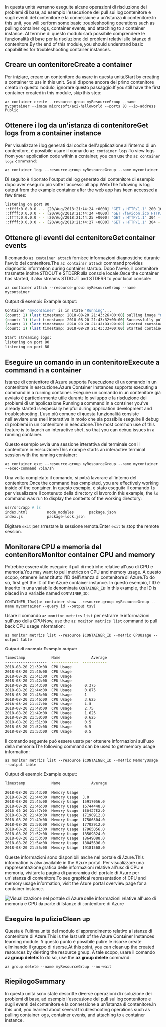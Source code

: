 <span data-ttu-id="95f5a-101">In questa unità verranno eseguite alcune operazioni di risoluzione dei problemi di base, ad esempio l'esecuzione del pull sui log contenitore e sugli eventi del contenitore e la connessione a un'istanza di contenitore.</span><span class="sxs-lookup"><span data-stu-id="95f5a-101">In this unit, you will perform some basic troubleshooting operations such as pulling container logs, container events, and attaching to a container instance.</span></span> <span data-ttu-id="95f5a-102">Al termine di questo modulo sarà possibile comprendere le funzionalità di base per la risoluzione dei problemi relativi alle istanze di contenitore.</span><span class="sxs-lookup"><span data-stu-id="95f5a-102">By the end of this module, you should understand basic capabilities for troubleshooting container instances.</span></span>

## <a name="create-a-container"></a><span data-ttu-id="95f5a-103">Creare un contenitore</span><span class="sxs-lookup"><span data-stu-id="95f5a-103">Create a container</span></span>

<span data-ttu-id="95f5a-104">Per iniziare, creare un contenitore da usare in questa unità.</span><span class="sxs-lookup"><span data-stu-id="95f5a-104">Start by creating a container to use in this unit.</span></span> <span data-ttu-id="95f5a-105">Se si dispone ancora del primo contenitore creato in questo modulo, ignorare questo passaggio:</span><span class="sxs-lookup"><span data-stu-id="95f5a-105">If you still have the first container created in this module, skip this step:</span></span>

```azurecli
az container create --resource-group myResourceGroup --name mycontainer --image microsoft/aci-helloworld --ports 80 --ip-address Public
```

## <a name="get-logs-from-a-container-instance"></a><span data-ttu-id="95f5a-106">Ottenere i log da un'istanza di contenitore</span><span class="sxs-lookup"><span data-stu-id="95f5a-106">Get logs from a container instance</span></span>

<span data-ttu-id="95f5a-107">Per visualizzare i log generati dal codice dell'applicazione all'interno di un contenitore, è possibile usare il comando `az container logs`:</span><span class="sxs-lookup"><span data-stu-id="95f5a-107">To view logs from your application code within a container, you can use the `az container logs` command:</span></span>

```azazurecli
az container logs --resource-group myResourceGroup --name mycontainer
```

<span data-ttu-id="95f5a-108">Di seguito è riportato l'output del log generato dal contenitore di esempio dopo aver eseguito più volte l'accesso all'app Web:</span><span class="sxs-lookup"><span data-stu-id="95f5a-108">The following is log output from the example container after the web app has been accessed a few times:</span></span>

```bash
listening on port 80
::ffff:0.0.0.0 - - [20/Aug/2018:21:44:24 +0000] "GET / HTTP/1.1" 200 1663 "-" "Mozilla/5.0 (Macintosh; Intel Mac OS X 10_13_6) AppleWebKit/537.36 (KHTML, like Gecko) Chrome/68.0.3440.106 Safari/537.36"
::ffff:0.0.0.0 - - [20/Aug/2018:21:44:24 +0000] "GET /favicon.ico HTTP/1.1" 404 150 "http://23.101.136.193/" "Mozilla/5.0 (Macintosh; Intel Mac OS X 10_13_6) AppleWebKit/537.36 (KHTML, like Gecko) Chrome/68.0.3440.106 Safari/537.36"
::ffff:0.0.0.0 - - [20/Aug/2018:21:44:25 +0000] "GET / HTTP/1.1" 304 - "-" "Mozilla/5.0 (Macintosh; Intel Mac OS X 10_13_6) AppleWebKit/537.36 (KHTML, like Gecko) Chrome/68.0.3440.106 Safari/537.36"
::ffff:0.0.0.0 - - [20/Aug/2018:21:44:27 +0000] "GET / HTTP/1.1" 304 - "-" "Mozilla/5.0 (Macintosh; Intel Mac OS X 10_13_6) AppleWebKit/537.36 (KHTML, like Gecko) Chrome/68.0.3440.106 Safari/537.36"
```

## <a name="get-container-events"></a><span data-ttu-id="95f5a-109">Ottenere gli eventi del contenitore</span><span class="sxs-lookup"><span data-stu-id="95f5a-109">Get container events</span></span>

<span data-ttu-id="95f5a-110">Il comando `az container attach` fornisce informazioni diagnostiche durante l'avvio del contenitore.</span><span class="sxs-lookup"><span data-stu-id="95f5a-110">The `az container attach` command provides diagnostic information during container startup.</span></span> <span data-ttu-id="95f5a-111">Dopo l'avvio, il contenitore trasmette inoltre STDOUT e STDERR alla console locale:</span><span class="sxs-lookup"><span data-stu-id="95f5a-111">Once the container has started, it also streams STDOUT and STDERR to your local console:</span></span>

```azazurecli
az container attach --resource-group myResourceGroup --name mycontainer
```

<span data-ttu-id="95f5a-112">Output di esempio:</span><span class="sxs-lookup"><span data-stu-id="95f5a-112">Example output:</span></span>


```bash
Container 'mycontainer' is in state 'Running'...
(count: 1) (last timestamp: 2018-08-20 21:43:26+00:00) pulling image "microsoft/aci-helloworld"
(count: 1) (last timestamp: 2018-08-20 21:43:32+00:00) Successfully pulled image "microsoft/aci-helloworld"
(count: 1) (last timestamp: 2018-08-20 21:43:33+00:00) Created container
(count: 1) (last timestamp: 2018-08-20 21:43:33+00:00) Started container

Start streaming logs:
listening on port 80
listening on port 80
```

## <a name="execute-a-command-in-a-container"></a><span data-ttu-id="95f5a-113">Eseguire un comando in un contenitore</span><span class="sxs-lookup"><span data-stu-id="95f5a-113">Execute a command in a container</span></span>

<span data-ttu-id="95f5a-114">Istanze di contenitore di Azure supporta l'esecuzione di un comando in un contenitore in esecuzione.</span><span class="sxs-lookup"><span data-stu-id="95f5a-114">Azure Container Instances supports executing a command in a running container.</span></span> <span data-ttu-id="95f5a-115">Eseguire un comando in un contenitore già avviato è particolarmente utile durante lo sviluppo e la risoluzione dei problemi di un'applicazione.</span><span class="sxs-lookup"><span data-stu-id="95f5a-115">Running a command in a container you've already started is especially helpful during application development and troubleshooting.</span></span> <span data-ttu-id="95f5a-116">L'uso più comune di questa funzionalità consiste nell'avviare una shell interattiva in modo che sia possibile eseguire il debug di problemi in un contenitore in esecuzione.</span><span class="sxs-lookup"><span data-stu-id="95f5a-116">The most common use of this feature is to launch an interactive shell, so that you can debug issues in a running container.</span></span>

<span data-ttu-id="95f5a-117">Questo esempio avvia una sessione interattiva del terminale con il contenitore in esecuzione:</span><span class="sxs-lookup"><span data-stu-id="95f5a-117">This example starts an interactive terminal session with the running container:</span></span>

```azurecli
az container exec --resource-group myResourceGroup --name mycontainer --exec-command /bin/sh
```

<span data-ttu-id="95f5a-118">Una volta completato il comando, si potrà lavorare all'interno del contenitore.</span><span class="sxs-lookup"><span data-stu-id="95f5a-118">Once the command has completed, you are effectively working inside of the container.</span></span> <span data-ttu-id="95f5a-119">In questo esempio, è stato eseguito il comando `ls` per visualizzare il contenuto della directory di lavoro:</span><span class="sxs-lookup"><span data-stu-id="95f5a-119">In this example, the `ls` command was run to display the contents of the working directory:</span></span>

```bash
usr/src/app # ls
index.html         node_modules       package.json
index.js           package-lock.json
```

<span data-ttu-id="95f5a-120">Digitare `exit` per arrestare la sessione remota.</span><span class="sxs-lookup"><span data-stu-id="95f5a-120">Enter `exit` to stop the remote session.</span></span>

## <a name="monitor-container-cpu-and-memory"></a><span data-ttu-id="95f5a-121">Monitorare CPU e memoria del contenitore</span><span class="sxs-lookup"><span data-stu-id="95f5a-121">Monitor container CPU and memory</span></span>

<span data-ttu-id="95f5a-122">Potrebbe essere utile eseguire il pull di metriche relative all'uso di CPU e memoria.</span><span class="sxs-lookup"><span data-stu-id="95f5a-122">You may want to pull metrics on CPU and memory usage.</span></span> <span data-ttu-id="95f5a-123">A questo scopo, ottenere innanzitutto l'ID dell'istanza di contenitore di Azure.</span><span class="sxs-lookup"><span data-stu-id="95f5a-123">To do so, first get the ID of the Azure container instance.</span></span> <span data-ttu-id="95f5a-124">In questo esempio, l'ID è inserito in una variabile denominata `CONTAINER_ID`:</span><span class="sxs-lookup"><span data-stu-id="95f5a-124">In this example, the ID is placed in a variable named `CONTAINER_ID`:</span></span>

```azurecli
CONTAINER_ID=$(az container show --resource-group myResourceGroup --name mycontainer --query id --output tsv)
```

<span data-ttu-id="95f5a-125">Usare il comando `az monitor metrics list` per estrarre le informazioni sull'uso della CPU:</span><span class="sxs-lookup"><span data-stu-id="95f5a-125">Now, use the `az monitor metrics list` command to pull back CPU usage information:</span></span>

```azurecli
az monitor metrics list --resource $CONTAINER_ID --metric CPUUsage --output table
```

<span data-ttu-id="95f5a-126">Output di esempio:</span><span class="sxs-lookup"><span data-stu-id="95f5a-126">Example output:</span></span>

```bash
Timestamp            Name              Average
-------------------  ------------  -----------
2018-08-20 21:39:00  CPU Usage
2018-08-20 21:40:00  CPU Usage
2018-08-20 21:41:00  CPU Usage
2018-08-20 21:42:00  CPU Usage
2018-08-20 21:43:00  CPU Usage      0.375
2018-08-20 21:44:00  CPU Usage      0.875
2018-08-20 21:45:00  CPU Usage      1
2018-08-20 21:46:00  CPU Usage      3.625
2018-08-20 21:47:00  CPU Usage      1.5
2018-08-20 21:48:00  CPU Usage      2.75
2018-08-20 21:49:00  CPU Usage      1.625
2018-08-20 21:50:00  CPU Usage      0.625
2018-08-20 21:51:00  CPU Usage      0.5
2018-08-20 21:52:00  CPU Usage      0.5
2018-08-20 21:53:00  CPU Usage      0.5
```

<span data-ttu-id="95f5a-127">Il comando seguente può essere usato per ottenere informazioni sull'uso della memoria:</span><span class="sxs-lookup"><span data-stu-id="95f5a-127">The following command can be used to get memory usage information:</span></span>

```azurecli
az monitor metrics list --resource $CONTAINER_ID --metric MemoryUsage --output table
```

<span data-ttu-id="95f5a-128">Output di esempio:</span><span class="sxs-lookup"><span data-stu-id="95f5a-128">Example output:</span></span>

```bash
Timestamp            Name              Average
-------------------  ------------  -----------
2018-08-20 21:43:00  Memory Usage
2018-08-20 21:44:00  Memory Usage  0.0
2018-08-20 21:45:00  Memory Usage  15917056.0
2018-08-20 21:46:00  Memory Usage  16744448.0
2018-08-20 21:47:00  Memory Usage  16842752.0
2018-08-20 21:48:00  Memory Usage  17190912.0
2018-08-20 21:49:00  Memory Usage  17506304.0
2018-08-20 21:50:00  Memory Usage  17702912.0
2018-08-20 21:51:00  Memory Usage  17965056.0
2018-08-20 21:52:00  Memory Usage  18509824.0
2018-08-20 21:53:00  Memory Usage  18649088.0
2018-08-20 21:54:00  Memory Usage  18845696.0
2018-08-20 21:55:00  Memory Usage  19181568.0
```

<span data-ttu-id="95f5a-129">Queste informazioni sono disponibili anche nel portale di Azure.</span><span class="sxs-lookup"><span data-stu-id="95f5a-129">This information is also available in the Azure portal.</span></span> <span data-ttu-id="95f5a-130">Per visualizzare una rappresentazione grafica delle informazioni relative all'uso di CPU e memoria, visitare la pagina di panoramica del portale di Azure per un'istanza di contenitore.</span><span class="sxs-lookup"><span data-stu-id="95f5a-130">To see graphical representation of CPU and memory usage information, visit the Azure portal overview page for a container instance.</span></span>

![Visualizzazione nel portale di Azure delle informazioni relative all'uso di memoria e CPU da parte di Istanze di contenitore di Azure](../media-draft/cpu-memory.png)

## <a name="clean-up"></a><span data-ttu-id="95f5a-132">Eseguire la pulizia</span><span class="sxs-lookup"><span data-stu-id="95f5a-132">Clean up</span></span>

<span data-ttu-id="95f5a-133">Questa è l'ultima unità del modulo di apprendimento relativo a Istanze di contenitore di Azure.</span><span class="sxs-lookup"><span data-stu-id="95f5a-133">This is the last unit of the Azure Container Instances learning module.</span></span> <span data-ttu-id="95f5a-134">A questo punto è possibile pulire le risorse create eliminando il gruppo di risorse.</span><span class="sxs-lookup"><span data-stu-id="95f5a-134">At this point, you can clean up the created resources by deleting the resource group.</span></span> <span data-ttu-id="95f5a-135">A tale scopo, usare il comando **az group delete**:</span><span class="sxs-lookup"><span data-stu-id="95f5a-135">To do so, use the **az group delete** command:</span></span>

```azurecli
az group delete --name myResourceGroup --no-wait
```

## <a name="summary"></a><span data-ttu-id="95f5a-136">Riepilogo</span><span class="sxs-lookup"><span data-stu-id="95f5a-136">Summary</span></span>

<span data-ttu-id="95f5a-137">In questa unità sono state descritte diverse operazioni di risoluzione dei problemi di base, ad esempio l'esecuzione del pull sui log contenitore e sugli eventi del contenitore e la connessione a un'istanza di contenitore.</span><span class="sxs-lookup"><span data-stu-id="95f5a-137">In this unit, you learned about several troubleshooting operations such as pulling container logs, container events, and attaching to a container instance.</span></span>